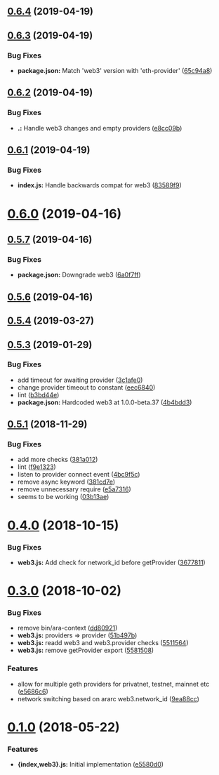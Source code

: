 ## [0.6.4](https://github.com/arablocks/ara-context/compare/0.6.3...0.6.4) (2019-04-19)



## [0.6.3](https://github.com/arablocks/ara-context/compare/0.6.2...0.6.3) (2019-04-19)


### Bug Fixes

* **package.json:** Match 'web3' version with 'eth-provider' ([65c94a8](https://github.com/arablocks/ara-context/commit/65c94a8))



## [0.6.2](https://github.com/arablocks/ara-context/compare/0.6.1...0.6.2) (2019-04-19)


### Bug Fixes

* **.:** Handle web3 changes and empty providers ([e8cc09b](https://github.com/arablocks/ara-context/commit/e8cc09b))



## [0.6.1](https://github.com/arablocks/ara-context/compare/0.6.0...0.6.1) (2019-04-19)


### Bug Fixes

* **index.js:** Handle backwards compat for web3 ([83589f9](https://github.com/arablocks/ara-context/commit/83589f9))



# [0.6.0](https://github.com/arablocks/ara-context/compare/0.5.7...0.6.0) (2019-04-16)



## [0.5.7](https://github.com/arablocks/ara-context/compare/0.5.6...0.5.7) (2019-04-16)


### Bug Fixes

* **package.json:** Downgrade web3 ([6a0f7ff](https://github.com/arablocks/ara-context/commit/6a0f7ff))



## [0.5.6](https://github.com/arablocks/ara-context/compare/0.5.4...0.5.6) (2019-04-16)



## [0.5.4](https://github.com/arablocks/ara-context/compare/0.5.3...0.5.4) (2019-03-27)



## [0.5.3](https://github.com/arablocks/ara-context/compare/0.5.1...0.5.3) (2019-01-29)


### Bug Fixes

* add timeout for awaiting provider ([3c1afe0](https://github.com/arablocks/ara-context/commit/3c1afe0))
* change provider timeout to constant ([eec6840](https://github.com/arablocks/ara-context/commit/eec6840))
* lint ([b3bd44e](https://github.com/arablocks/ara-context/commit/b3bd44e))
* **package.json:** Hardcoded web3 at 1.0.0-beta.37 ([4b4bdd3](https://github.com/arablocks/ara-context/commit/4b4bdd3))



## [0.5.1](https://github.com/arablocks/ara-context/compare/0.4.0...0.5.1) (2018-11-29)


### Bug Fixes

* add more checks ([381a012](https://github.com/arablocks/ara-context/commit/381a012))
* lint ([f9e1323](https://github.com/arablocks/ara-context/commit/f9e1323))
* listen to provider connect event ([4bc9f5c](https://github.com/arablocks/ara-context/commit/4bc9f5c))
* remove async keyword ([381cd7e](https://github.com/arablocks/ara-context/commit/381cd7e))
* remove unnecessary require ([e5a7316](https://github.com/arablocks/ara-context/commit/e5a7316))
* seems to be working ([03b13ae](https://github.com/arablocks/ara-context/commit/03b13ae))



# [0.4.0](https://github.com/arablocks/ara-context/compare/0.3.0...0.4.0) (2018-10-15)


### Bug Fixes

* **web3.js:** Add check for network_id before getProvider ([3677811](https://github.com/arablocks/ara-context/commit/3677811))



# [0.3.0](https://github.com/arablocks/ara-context/compare/0.1.0...0.3.0) (2018-10-02)


### Bug Fixes

* remove bin/ara-context ([dd80921](https://github.com/arablocks/ara-context/commit/dd80921))
* **web3.js:** providers => provider ([51b497b](https://github.com/arablocks/ara-context/commit/51b497b))
* **web3.js:** readd web3 and web3.provider checks ([5511564](https://github.com/arablocks/ara-context/commit/5511564))
* **web3.js:** remove getProvider export ([5581508](https://github.com/arablocks/ara-context/commit/5581508))


### Features

* allow for multiple geth providers for privatnet, testnet, mainnet etc ([e5686c6](https://github.com/arablocks/ara-context/commit/e5686c6))
* network switching based on ararc web3.network_id ([9ea88cc](https://github.com/arablocks/ara-context/commit/9ea88cc))



# [0.1.0](https://github.com/arablocks/ara-context/compare/e5580d0...0.1.0) (2018-05-22)


### Features

* **{index,web3}.js:** Initial implementation ([e5580d0](https://github.com/arablocks/ara-context/commit/e5580d0))



